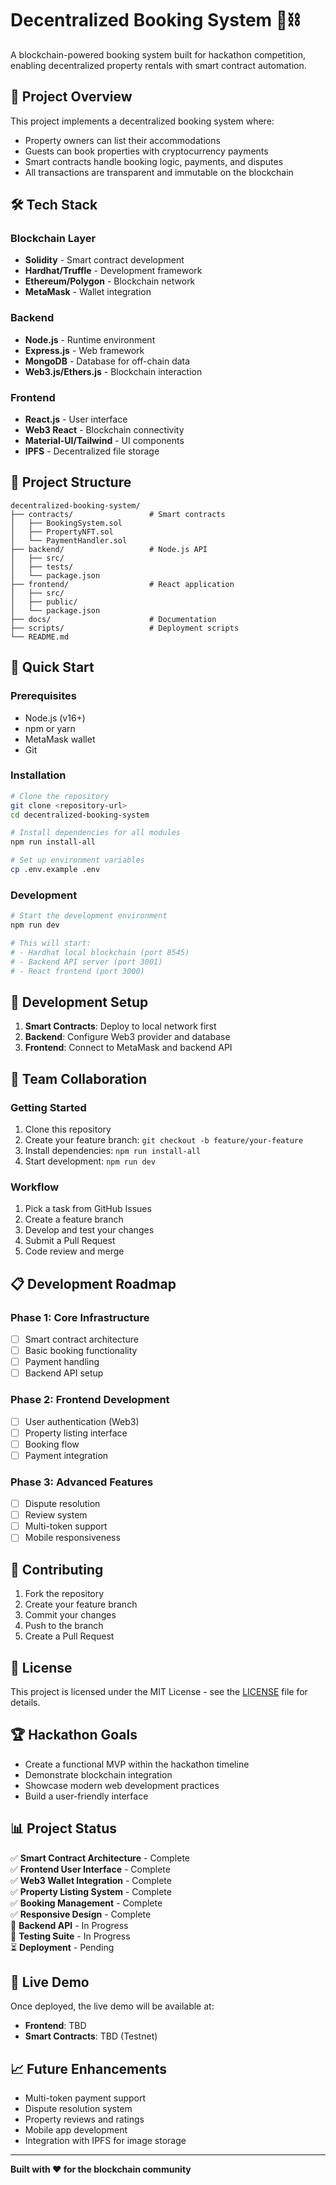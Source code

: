 # Decentralized Booking System 🏨⛓️

A blockchain-powered booking system built for hackathon competition, enabling decentralized property rentals with smart contract automation.

## 🚀 Project Overview

This project implements a decentralized booking system where:
- Property owners can list their accommodations
- Guests can book properties with cryptocurrency payments
- Smart contracts handle booking logic, payments, and disputes
- All transactions are transparent and immutable on the blockchain

## 🛠️ Tech Stack

### Blockchain Layer
- **Solidity** - Smart contract development
- **Hardhat/Truffle** - Development framework
- **Ethereum/Polygon** - Blockchain network
- **MetaMask** - Wallet integration

### Backend
- **Node.js** - Runtime environment
- **Express.js** - Web framework
- **MongoDB** - Database for off-chain data
- **Web3.js/Ethers.js** - Blockchain interaction

### Frontend
- **React.js** - User interface
- **Web3 React** - Blockchain connectivity
- **Material-UI/Tailwind** - UI components
- **IPFS** - Decentralized file storage

## 📁 Project Structure

```
decentralized-booking-system/
├── contracts/                 # Smart contracts
│   ├── BookingSystem.sol
│   ├── PropertyNFT.sol
│   └── PaymentHandler.sol
├── backend/                   # Node.js API
│   ├── src/
│   ├── tests/
│   └── package.json
├── frontend/                  # React application
│   ├── src/
│   ├── public/
│   └── package.json
├── docs/                      # Documentation
├── scripts/                   # Deployment scripts
└── README.md
```

## 🚀 Quick Start

### Prerequisites
- Node.js (v16+)
- npm or yarn
- MetaMask wallet
- Git

### Installation
```bash
# Clone the repository
git clone <repository-url>
cd decentralized-booking-system

# Install dependencies for all modules
npm run install-all

# Set up environment variables
cp .env.example .env
```

### Development
```bash
# Start the development environment
npm run dev

# This will start:
# - Hardhat local blockchain (port 8545)
# - Backend API server (port 3001)
# - React frontend (port 3000)
```

## 🔧 Development Setup

1. **Smart Contracts**: Deploy to local network first
2. **Backend**: Configure Web3 provider and database
3. **Frontend**: Connect to MetaMask and backend API

## 👥 Team Collaboration

### Getting Started
1. Clone this repository
2. Create your feature branch: `git checkout -b feature/your-feature`
3. Install dependencies: `npm run install-all`
4. Start development: `npm run dev`

### Workflow
1. Pick a task from GitHub Issues
2. Create a feature branch
3. Develop and test your changes
4. Submit a Pull Request
5. Code review and merge

## 📋 Development Roadmap

### Phase 1: Core Infrastructure
- [ ] Smart contract architecture
- [ ] Basic booking functionality
- [ ] Payment handling
- [ ] Backend API setup

### Phase 2: Frontend Development
- [ ] User authentication (Web3)
- [ ] Property listing interface
- [ ] Booking flow
- [ ] Payment integration

### Phase 3: Advanced Features
- [ ] Dispute resolution
- [ ] Review system
- [ ] Multi-token support
- [ ] Mobile responsiveness

## 🤝 Contributing

1. Fork the repository
2. Create your feature branch
3. Commit your changes
4. Push to the branch
5. Create a Pull Request

## 📄 License

This project is licensed under the MIT License - see the [LICENSE](LICENSE) file for details.

## 🏆 Hackathon Goals

- Create a functional MVP within the hackathon timeline
- Demonstrate blockchain integration
- Showcase modern web development practices
- Build a user-friendly interface

## 📊 Project Status

✅ **Smart Contract Architecture** - Complete  
✅ **Frontend User Interface** - Complete  
✅ **Web3 Wallet Integration** - Complete  
✅ **Property Listing System** - Complete  
✅ **Booking Management** - Complete  
✅ **Responsive Design** - Complete  
🔄 **Backend API** - In Progress  
🔄 **Testing Suite** - In Progress  
⏳ **Deployment** - Pending  

## 🎯 Live Demo

Once deployed, the live demo will be available at:
- **Frontend**: TBD
- **Smart Contracts**: TBD (Testnet)

## 📈 Future Enhancements

- Multi-token payment support
- Dispute resolution system
- Property reviews and ratings
- Mobile app development
- Integration with IPFS for image storage

---

**Built with ❤️ for the blockchain community**